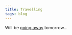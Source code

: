 ```yaml
---
title: Travelling
tags: blog
---
```


Will be [going away](http://wincent.dev/a/news/archives/2006/08/wincent_away_fr.php) tomorrow...

